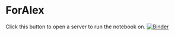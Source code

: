 # ForAlex
Click this button to open a server to run the notebook on.
[![Binder](https://mybinder.org/badge_logo.svg)](https://mybinder.org/v2/gh/mpinkert/ForAlex/master)
